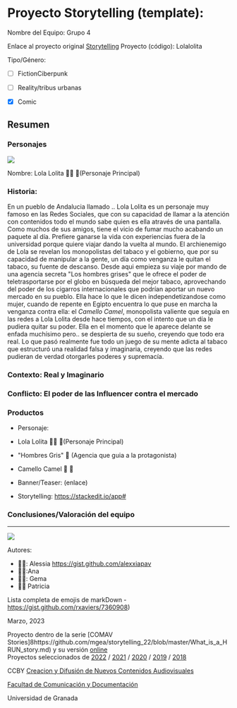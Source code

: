 

# Proyecto Storytelling (template): 

Nombre del Equipo: Grupo 4

Enlace al proyecto original [Storytelling](https://stackedit.io/app#) 
Proyecto (código): Lolalolita

Tipo/Género:  
- [ ] FictionCiberpunk  
- [ ] Reality/tribus urbanas  
- [X] Comic


## Resumen 


### Personajes

![](https://github.com/mgea/storytelling/blob/master/img-nobody.png)

Nombre: 
Lola Lolita 👱‍♀️ 📱(Personaje Principal)




### Historia: 
En un pueblo de Andalucia llamado .. Lola Lolita es un personaje muy famoso en las Redes Sociales, que con su capacidad de llamar a la atención con contenidos todo el mundo sabe quien es ella através de una pantalla. Como muchos de sus amigos, tiene el vicio de fumar mucho acabando un paquete al día. Prefiere ganarse la vida con experiencias fuera de la universidad porque quiere viajar dando la vuelta al mundo. 
El archienemigo de Lola se revelan los monopolistas del tabaco y el gobierno, que por su capacidad de manipular a la gente, un día como venganza le quitan el tabaco, su fuente de descanso. Desde aqui empieza su viaje por mando de una agencia secreta "Los hombres grises" que le ofrece el poder de teletrasportarse por el globo en búsqueda del mejor tabaco, aprovechando del poder de los cigarros internacionales que podrían aportar un nuevo mercado en su pueblo. Ella hace lo que le dicen independetizandose como mujer, cuando de repente en Egipto encuentra lo que puse en marcha la venganza contra ella: el *Camello Camel*, monopolista valiente que seguía en las redes a Lola Lolita desde hace tiempos, con el intento que un día le pudiera quitar su poder. 
Ella en el momento que le aparece delante se enfada muchísimo pero.. se despierta de su sueño, creyendo que todo era real. Lo que pasó realmente fue todo un juego de su mente adicta al tabaco que estructuró una realidad falsa y imaginaria, creyendo que las redes pudieran de verdad otorgarles poderes y supremacía. 


### Contexto: Real y Imaginario 


### Conflicto: El poder de las Influencer contra el mercado



### Productos

- Personaje: 
- Lola Lolita 👱‍♀️ 📱(Personaje Principal)
- "Hombres Gris" 👷 (Agencia que guia a la protagonista)
- Camello Camel 🐫 🚬


- Banner/Teaser:  (enlace) 


- Storytelling: https://stackedit.io/app#




### Conclusiones/Valoración del equipo

------
![](https://upload.wikimedia.org/wikipedia/commons/thumb/6/62/CC-BY-SA-Andere_Wikis_%28v%29.svg/200px-CC-BY-SA-Andere_Wikis_%28v%29.svg.png)


Autores:  

- 👱‍♀️: Alessia https://gist.github.com/alexxiapav
- 👱‍♀️:Ana
- 👩‍🦱: Gema
- 👩‍🦱 Patricia


Lista completa de emojis de markDown - https://gist.github.com/rxaviers/7360908) 

Marzo, 2023

Proyecto dentro de la serie [COMAV Stories]8https://github.com/mgea/storytelling_22/blob/master/What_is_a_HRUN_story.md) y su versión [online](https://utopolis.ugr.es/media/HRUN/)  
Proyectos seleccionados de [2022](https://github.com/mgea/storytelling/blob/master/2022/readme.md) / [2021](https://github.com/mgea/storytelling/blob/master/2021/readme.md) / [2020](https://github.com/mgea/storytelling/blob/master/2020/readme.md)  / 
[2019](https://github.com/mgea/storytelling/blob/master/2019/readme.md) / [2018](https://github.com/mgea/storytelling/blob/master/2018/readme.md) 

CCBY [Creacion y Difusión de Nuevos Contenidos Audiovisuales](http://utopolis.ugr.es/medialab)

[Facultad de Comunicación y Documentación](http://fcd.ugr.es)

Universidad de Granada

